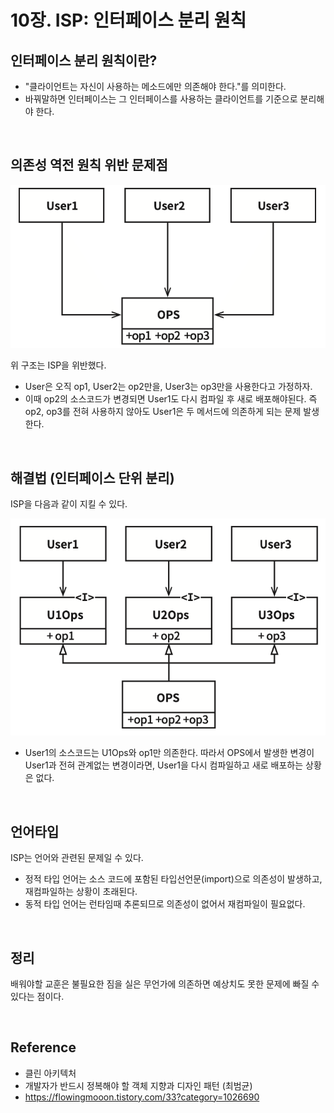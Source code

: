 # 10장. ISP: 인터페이스 분리 원칙


## 인터페이스 분리 원칙이란?

- "클라이언트는 자신이 사용하는 메소드에만 의존해야 한다."를 의미한다.
- 바꿔말하면 인터페이스는 그 인터페이스를 사용하는 클라이언트를 기준으로 분리해야 한다.

<br/>

## 의존성 역전 원칙 위반 문제점
![picture 2](images/52fc5e94431880b1a63df4223dcb8f22d91542f00a1ea21804b796b22a55e1ec.png)  

위 구조는 ISP을 위반했다.
- User은 오직 op1, User2는 op2만을, User3는 op3만을 사용한다고 가정하자.
- 이때 op2의 소스코드가 변경되면 User1도 다시 컴파일 후 새로 배포해야된다. 즉 op2, op3를 전혀 사용하지 않아도 User1은 두 메서드에 의존하게 되는 문제 발생한다.

<br/>

## 해결법 (인터페이스 단위 분리)
ISP을 다음과 같이 지킬 수 있다.

![picture 3](images/725e0fed756472ff750e6b528e63abbef4962a65b7bc0217a2ac7ae366dd5e6e.png)  

- User1의 소스코드는 U1Ops와 op1만 의존한다. 따라서 OPS에서 발생한 변경이 User1과 전혀 관계없는 변경이라면, User1을 다시 컴파일하고 새로 배포하는 상황은 없다.

<br/>

## 언어타입

ISP는 언어와 관련된 문제일 수 있다.
- 정적 타입 언어는 소스 코드에 포함된 타입선언문(import)으로 의존성이 발생하고, 재컴파일하는 상황이 초래된다.
- 동적 타입 언어는 런타임때 추론되므로 의존성이 없어서 재컴파일이 필요없다.

<br/>

## 정리
배워야할 교훈은 불필요한 짐을 실은 무언가에 의존하면 예상치도 못한 문제에 빠질 수 있다는 점이다.

<br/>

## Reference
- 클린 아키텍처
- 개발자가 반드시 정복해야 할 객체 지향과 디자인 패턴 (최범균)
- https://flowingmooon.tistory.com/33?category=1026690